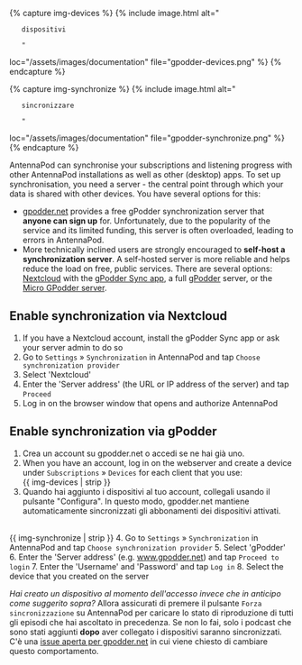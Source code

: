{% capture img-devices %} {% include image.html alt="

       dispositivi

       "

loc="/assets/images/documentation" file="gpodder-devices.png" %} {% endcapture %}

{% capture img-synchronize %} {% include image.html alt="

       sincronizzare

       "

loc="/assets/images/documentation" file="gpodder-synchronize.png" %} {%
endcapture %}

AntennaPod can synchronise your subscriptions and listening progress with other
AntennaPod installations as well as other (desktop) apps. To set up
synchronisation, you need a server - the central point through which your data
is shared with other devices. You have several options for this:

* [gpodder.net](https://gpodder.net/) provides a free gPodder synchronization
server that **anyone can sign up** for. Unfortunately, due to the popularity
of the service and its limited funding, this server is often overloaded, leading
to errors in AntennaPod.
* More technically inclined users are strongly encouraged to **self-host a
synchronization server**. A self-hosted server is more reliable and helps
reduce the load on free, public services. There are several options:
[Nextcloud](https://nextcloud.com/install/#instructions-server) with the
[gPodder Sync app](https://apps.nextcloud.com/apps/gpoddersync), a full
[gPodder](https://gpoddernet.readthedocs.io/en/latest/dev/installation.html)
server, or the [Micro GPodder
server](https://github.com/bohwaz/micro-gpodder-server).

## Enable synchronization via Nextcloud

1. If you have a Nextcloud account, install the gPodder Sync app or ask your
server admin to do so
1. Go to `Settings` » `Synchronization` in AntennaPod and tap
`Choose synchronization provider`
1. Select 'Nextcloud'
1. Enter the 'Server address' (the URL or IP address of the server) and tap
`Proceed`
1. Log in on the browser window that opens and authorize AntennaPod

## Enable synchronization via gPodder

1. Crea un account su gpodder.net o accedi se ne hai già uno.
1.  When you have an account, log in on the webserver and create a device under
`Subscriptions` » `Devices` for each client that you use:<br />{{ img-devices
| strip }}
1. Quando hai aggiunto i dispositivi al tuo account, collegali usando il pulsante
"Configura". In questo modo, gpodder.net mantiene automaticamente
sincronizzati gli abbonamenti dei dispositivi attivati.

  <br />{{ img-synchronize | strip }} 4. Go to `Settings` » `Synchronization` in
AntennaPod and tap `Choose synchronization provider` 5. Select 'gPodder' 6.
Enter the 'Server address' (e.g. www.gpodder.net) and tap `Proceed to login` 7.
Enter the 'Username' and 'Password' and tap `Log in` 8. Select the device that
you created on the server

*Hai creato un dispositivo al momento dell'accesso invece che in anticipo come
suggerito sopra?* Allora assicurati di premere il pulsante
`Forza sincronizzazione` su AntennaPod per caricare lo stato di riproduzione di
tutti gli episodi che hai ascoltato in precedenza. Se non lo fai, solo i podcast
che sono stati aggiunti **dopo** aver collegato i dispositivi saranno
sincronizzati. C'è una [issue aperta per
gpodder.net](https://github.com/gpodder/mygpo/issues/388) in cui viene chiesto
di cambiare questo comportamento.
